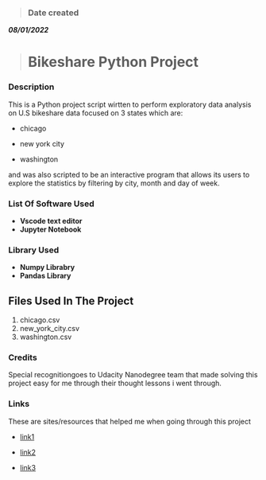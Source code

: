 > ### Date created
***08/01/2022***

> # Bikeshare Python Project


### Description
This is a Python project script wirtten to perform exploratory data analysis on U.S bikeshare data focused on 3 states which are:

 - chicago
 
 - new york city 
 
 - washington

  and was also scripted to be an interactive program that allows its users to explore the statistics by filtering by city, month and day of week.
 

### List Of Software Used
- **Vscode text editor**
- **Jupyter Notebook**

### Library Used
* **Numpy Librabry**
* **Pandas Library**

## Files Used In The Project
1. chicago.csv
2. new_york_city.csv
3. washington.csv


### Credits
Special recognitiongoes to Udacity Nanodegree team that made solving this project easy for me through their thought lessons i went through.

### Links
These are sites/resources that helped me when going through this project 

- [link1](https://www.geeksforgeeks.org/get-the-hour-from-timestamp-in-pandas/)

- [link2](https://www.w3resource.com/python-exercises/pandas/datetime/pandas-datetime-exercise-3.php)

- [link3](https://datascienceparichay.com/article/most-frequent-value-in-a-pandas-column/)


